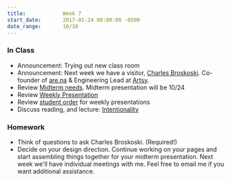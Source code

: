 ```yaml
---
title:            Week 7
start_date:       2017-01-24 00:00:00 -0500
date_range:       10/10
---
```


### In Class

- Announcement: Trying out new class room
- Announcement: Next week we have a visitor, [Charles Broskoski](http://charlesbroskoski.com/). Co-founder of [are.na](https://www.are.na/) &amp; Engineering Lead at [Artsy](https://www.artsy.net/).
- Review [Midterm needs](https://docs.google.com/document/d/1V7504N3Vpyv_-5vdzhIp39zikoc0iJ6mCHj3sZfLlE8/edit?ts=59a4d11e). Midterm presentation will be 10/24
- Review [Weekly Presentation](https://docs.google.com/document/d/1V7504N3Vpyv_-5vdzhIp39zikoc0iJ6mCHj3sZfLlE8/edit?ts=59a4d11e)
- Review [student order](https://docs.google.com/document/d/1bwmIO5aMIq8KmsOr8m4OYniSOvherm84YDeTHM2Pe_8/edit) for weekly presentations
- Discuss reading, and lecture: [Intentionality](../assets/lectures/lecture-5_intention.pdf)

### Homework

- Think of questions to ask Charles Broskoski. (Required!)
- Decide on your design direction. Continue working on your pages and start assembling things together for your midterm presentation.
  Next week we'll have individual meetings with me. Feel free to email me if you want additional assistance.
